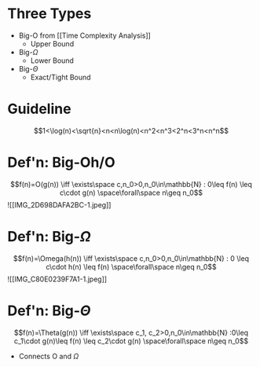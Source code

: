 # Three Types
- Big-O from [[Time Complexity Analysis]]
	- Upper Bound
- Big-$\Omega$
	- Lower Bound
- Big-$\Theta$
	- Exact/Tight Bound

# Guideline 
$$1<\log(n)<\sqrt{n}<n<n\log(n)<n^2<n^3<2^n<3^n<n^n$$
# Def'n: Big-Oh/O
$$f(n)=O(g(n)) \iff \exists\space c,n_0>0,n_0\in\mathbb{N} : 0\leq f(n) \leq c\cdot g(n) \space\forall\space n\geq n_0$$
![[IMG_2D698DAFA2BC-1.jpeg]]

# Def'n: Big-$\Omega$
$$f(n)=\Omega(h(n)) \iff \exists\space c,n_0>0,n_0\in\mathbb{N} : 0 \leq c\cdot h(n) \leq f(n) \space\forall\space n\geq n_0$$![[IMG_C80E0239F7A1-1.jpeg]]

# Def'n: Big-$\Theta$
$$f(n)=\Theta(g(n)) \iff \exists\space c_1, c_2>0,n_0\in\mathbb{N} :0\leq c_1\cdot g(n)\leq f(n) \leq c_2\cdot g(n) \space\forall\space n\geq n_0$$
- Connects O and $\Omega$

